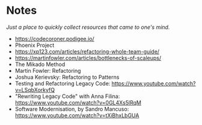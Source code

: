 # Notes
*Just a place to quickly collect resources that came to one's mind.*

* https://codecoroner.podigee.io/
* Phoenix Project
* https://xp123.com/articles/refactoring-whole-team-guide/
* https://martinfowler.com/articles/bottlenecks-of-scaleups/
* The Mikado Method
* Martin Fowler: Refactoring
* Joshua Kerievsky: Refactoring to Patterns
* Testing and Refactoring Legacy Code: https://www.youtube.com/watch?v=LSqbXorkyfQ
* "Rewriting Legacy Code" with Anna Filina: https://www.youtube.com/watch?v=0GL4Xs5lRqM
* Software Modernisation, by Sandro Mancuso: https://www.youtube.com/watch?v=tXiBhxLbGUA
